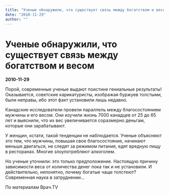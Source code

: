 ```yaml
---
title: "Ученые обнаружили, что существует связь между богатством и весом"
date: "2010-11-29"
author: ""
---
```


# Ученые обнаружили, что существует связь между богатством и весом

**2010-11-29** 

Порой, современные ученые выдают поистине гениальные результаты! Оказывается, советские карикатуристы, изображая буржуев толстыми, были неправы, ибо этот факт установили лишь недавно.

Канадские исследователи провели параллель между благосостоянием мужчины и его весом. Они изучили жизнь 7000 канадцев от 25 до 65 лет и выяснили, что их вес увеличивается соразмерно деньгам, которые они зарабатывают.

У женщин, кстати, такой тенденции не наблюдается. Ученые объясняют это тем, что мужчины, повышая свое благосостояние, начинают меньше двигаться, не следят за режимом питания, едят вредную пищу в ресторанах. Многие злоупотребляют алкоголем.

Но ученые уточнили: это только предположение. Настоящую причину зависимости веса от количества денег пока так и не установили. И действительно, непонятно, почему богатые чаще толстеют? Современная наука в затруднении...

По материалам Врач.TV